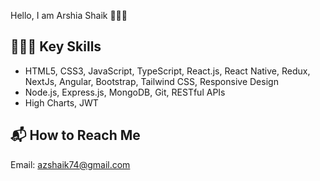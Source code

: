 Hello, I am Arshia Shaik 🙋🏻‍♀️




## 👩🏻‍💻 Key Skills

- HTML5, CSS3, JavaScript, TypeScript, React.js, React Native, Redux, NextJs, Angular, Bootstrap, Tailwind CSS, Responsive Design
- Node.js, Express.js, MongoDB, Git, RESTful APIs
- High Charts, JWT

## 📬 How to Reach Me 

Email: azshaik74@gmail.com

